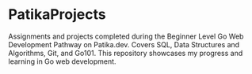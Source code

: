 # PatikaProjects
Assignments and projects completed during the Beginner Level Go Web Development Pathway on Patika.dev. Covers SQL, Data Structures and Algorithms, Git, and Go101. This repository showcases my progress and learning in Go web development.
